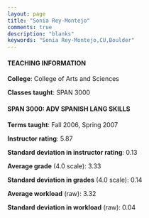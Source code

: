 ```yaml
---
layout: page
title: "Sonia Rey-Montejo" 
comments: true
description: "blanks"
keywords: "Sonia Rey-Montejo,CU,Boulder"
---
```

<head>
<script src="https://ajax.googleapis.com/ajax/libs/jquery/2.1.3/jquery.min.js"></script>
<script src="https://dl.dropboxusercontent.com/s/pc42nxpaw1ea4o9/highcharts.js?dl=0"></script>
<!-- <script src="../assets/js/highcharts.js"></script> -->
<style type="text/css">@font-face {
	font-family: "Bebas Neue";
	src: url(https://www.filehosting.org/file/details/544349/BebasNeue Regular.otf) format("opentype");
	}
	h1.Bebas { 
		font-family: "Bebas Neue", Verdana, Tahoma;
	}
</style>
</head>
	   
#### TEACHING INFORMATION

**College**: College of Arts and Sciences

**Classes taught**: SPAN 3000

#### SPAN 3000: ADV SPANISH LANG SKILLS

**Terms taught**: Fall 2006, Spring 2007

**Instructor rating**: 5.87

**Standard deviation in instructor rating**: 0.13

**Average grade** (4.0 scale): 3.33

**Standard deviation in grades** (4.0 scale): 0.14

**Average workload** (raw): 3.32

**Standard deviation in workload** (raw): 0.04

